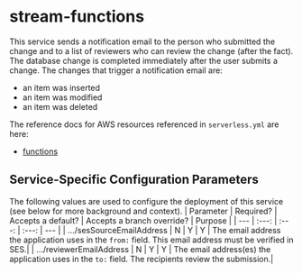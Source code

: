 # stream-functions

This service sends a notification email to the person who submitted the change and to a list of reviewers who can review the change (after the fact). The database change is completed immediately after the user submits a change. The changes that trigger a notification email are:

- an item was inserted
- an item was modified
- an item was deleted

The reference docs for AWS resources referenced in `serverless.yml` are here:

- [functions](https://www.serverless.com/framework/docs/providers/aws/guide/functions)

## Service-Specific Configuration Parameters

The following values are used to configure the deployment of this service (see below for more background and context).
| Parameter | Required? | Accepts a default? | Accepts a branch override? | Purpose |
| --- | :---: | :---: | :---: | --- |
| .../sesSourceEmailAddress | N | Y | Y | The email address the application uses in the `from:` field. This email address must be verified in SES.|
| .../reviewerEmailAddress | N | Y | Y | The email address(es) the application uses in the `to:` field. The recipients review the submission.|

